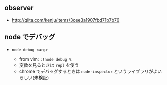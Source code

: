 ## observer

- http://qiita.com/kenju/items/3cee3a1907fbd71b7b76

## node でデバッグ

- `node debug <arg>`

  - from vim: `:!node debug %`
  - 変数を見るときは `repl` を使う
  - chrome でデバッグするときは `node-inspector` というライブラリがよいらしい(未検証)
